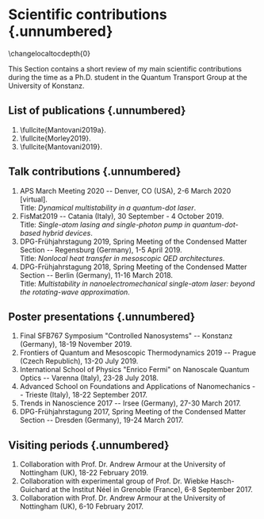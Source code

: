 # Scientific contributions {.unnumbered}
\changelocaltocdepth{0}

This Section contains a short review of my main scientific 
contributions during the time as a Ph.D. student in the Quantum Transport
Group at the University of Konstanz.

## List of publications {.unnumbered}

1. \fullcite{Mantovani2019a}.
2. \fullcite{Morley2019}.
3. \fullcite{Mantovani2019}.

## Talk contributions {.unnumbered}
1. APS March Meeting 2020 -- Denver, CO (USA), 2-6 March 2020 [virtual].  
  Title: *Dynamical multistability in a quantum-dot laser*.
2. FisMat2019 -- Catania (Italy), 30 September - 4 October 2019.  
  Title: *Single-atom lasing and single-photon pump in quantum-dot-based hybrid
  devices*.
3. DPG-Frühjahrstagung 2019, Spring Meeting of the Condensed Matter Section --
  Regensburg (Germany), 1-5 April 2019.  
  Title: *Nonlocal heat transfer in mesoscopic QED architectures*.
4. DPG-Frühjahrstagung 2018, Spring Meeting of the Condensed Matter Section --
  Berlin (Germany), 11-16 March 2018.  
  Title: *Multistability in nanoelectromechanical single-atom laser: beyond the rotating-wave approximation*.

## Poster presentations {.unnumbered}
1. Final SFB767 Symposium "Controlled Nanosystems" -- Konstanz (Germany), 18-19
   November 2019.
2. Frontiers of Quantum and Mesoscopic Thermodynamics 2019 -- Prague (Czech
   Republich), 13-20 July 2019.
3. International School of Physics "Enrico Fermi" on Nanoscale Quantum Optics --
   Varenna (Italy), 23-28 July 2018.
4. Advanced School on Foundations and Applications of Nanomechanics -- Trieste
   (Italy), 18-22 September 2017.
5. Trends in Nanoscience 2017 -- Irsee (Germany), 27-30 March 2017.
6. DPG-Frühjahrstagung 2017, Spring Meeting of the Condensed Matter Section --
  Dresden (Germany), 19-24 March 2017.

## Visiting periods {.unnumbered}
1. Collaboration with Prof. Dr. Andrew Armour at the University of Nottingham
  (UK), 18-22 February 2019.
2. Collaboration with experimental group of Prof. Dr. Wiebke Hasch-Guichard at the
  Institut Néel in Grenoble (France), 6-8 September 2017.
3. Collaboration with Prof. Dr. Andrew Armour at the University of Nottingham (UK),
  6-10 February 2017.

